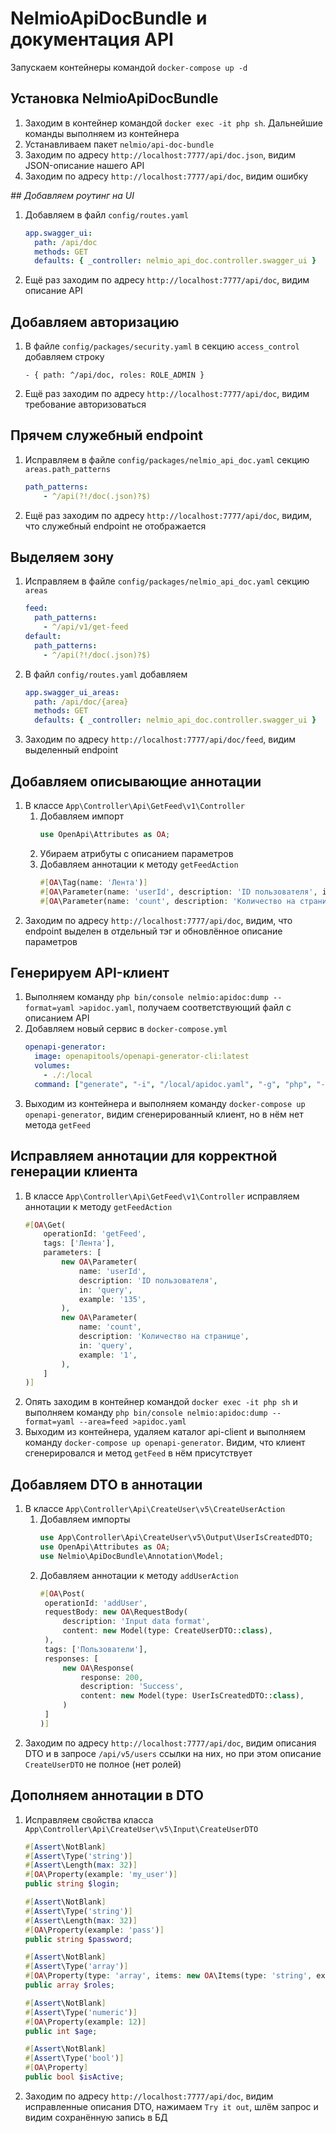 # NelmioApiDocBundle и документация API

Запускаем контейнеры командой `docker-compose up -d`

## Установка NelmioApiDocBundle

1. Заходим в контейнер командой `docker exec -it php sh`. Дальнейшие команды выполняем из контейнера
2. Устанавливаем пакет `nelmio/api-doc-bundle`
3. Заходим по адресу `http://localhost:7777/api/doc.json`, видим JSON-описание нашего API
4. Заходим по адресу `http://localhost:7777/api/doc`, видим ошибку

_## Добавляем роутинг на UI_

1. Добавляем в файл `config/routes.yaml`
    ```yaml
    app.swagger_ui:
      path: /api/doc
      methods: GET
      defaults: { _controller: nelmio_api_doc.controller.swagger_ui }
    ```
2. Ещё раз заходим по адресу `http://localhost:7777/api/doc`, видим описание API

## Добавляем авторизацию

1. В файле `config/packages/security.yaml` в секцию `access_control` добавляем строку
    ```
    - { path: ^/api/doc, roles: ROLE_ADMIN }
    ```
2. Ещё раз заходим по адресу `http://localhost:7777/api/doc`, видим требование авторизоваться

##  Прячем служебный endpoint

1. Исправляем в файле `config/packages/nelmio_api_doc.yaml` секцию `areas.path_patterns`
    ```yaml
    path_patterns:
        - ^/api(?!/doc(.json)?$)
    ```
2. Ещё раз заходим по адресу `http://localhost:7777/api/doc`, видим, что служебный endpoint не отображается

## Выделяем зону

1. Исправляем в файле `config/packages/nelmio_api_doc.yaml` секцию `areas`
    ```yaml
    feed:
      path_patterns:
        - ^/api/v1/get-feed
    default:
      path_patterns:
        - ^/api(?!/doc(.json)?$)
    ```
2. В файл `config/routes.yaml` добавляем
    ```yaml
    app.swagger_ui_areas:
      path: /api/doc/{area}
      methods: GET
      defaults: { _controller: nelmio_api_doc.controller.swagger_ui }
    ```
3. Заходим по адресу `http://localhost:7777/api/doc/feed`, видим выделенный endpoint

## Добавляем описывающие аннотации

1. В классе `App\Controller\Api\GetFeed\v1\Controller`
    1. Добавляем импорт
        ```php
        use OpenApi\Attributes as OA;
        ```
    2. Убираем атрибуты с описанием параметров
    3. Добавляем аннотации к методу `getFeedAction`
        ```php
        #[OA\Tag(name: 'Лента')]
        #[OA\Parameter(name: 'userId', description: 'ID пользователя', in: 'query', example: '135')]
        #[OA\Parameter(name: 'count', description: 'Количество на странице', in: 'query', example: '1')]
        ```
2. Заходим по адресу `http://localhost:7777/api/doc`, видим, что endpoint выделен в отдельный тэг и обновлённое
   описание параметров

## Генерируем API-клиент

1. Выполняем команду `php bin/console nelmio:apidoc:dump --format=yaml >apidoc.yaml`, получаем соответствующий файл
   с описанием API
2. Добавляем новый сервис в `docker-compose.yml`
    ```yaml
    openapi-generator:
      image: openapitools/openapi-generator-cli:latest
      volumes:
        - ./:/local
      command: ["generate", "-i", "/local/apidoc.yaml", "-g", "php", "-o", "/local/api-client"]
    ```
3. Выходим из контейнера и выполняем команду `docker-compose up openapi-generator`, видим сгенерированный клиент, но в
   нём нет метода `getFeed`

## Исправляем аннотации для корректной генерации клиента

1. В классе `App\Controller\Api\GetFeed\v1\Controller` исправляем аннотации к методу `getFeedAction`
    ```php
    #[OA\Get(
        operationId: 'getFeed',
        tags: ['Лента'],
        parameters: [
            new OA\Parameter(
                name: 'userId',
                description: 'ID пользователя',
                in: 'query',
                example: '135',
            ),
            new OA\Parameter(
                name: 'count',
                description: 'Количество на странице',
                in: 'query',
                example: '1',
            ),
        ]
    )]
    ```
2. Опять заходим в контейнер командой `docker exec -it php sh` и выполняем команду
   `php bin/console nelmio:apidoc:dump --format=yaml --area=feed >apidoc.yaml`
3. Выходим из контейнера, удаляем каталог api-client и выполняем команду `docker-compose up openapi-generator`.
   Видим, что клиент сгенерировался и метод `getFeed` в нём присутствует

## Добавляем DTO в аннотации

1. В классе `App\Controller\Api\CreateUser\v5\CreateUserAction`
    1. Добавляем импорты
        ```php
        use App\Controller\Api\CreateUser\v5\Output\UserIsCreatedDTO;
        use OpenApi\Attributes as OA;
        use Nelmio\ApiDocBundle\Annotation\Model;
        ```
    2. Добавляем аннотации к методу `addUserAction`
        ```php
       #[OA\Post(
         operationId: 'addUser',
         requestBody: new OA\RequestBody(
             description: 'Input data format',
             content: new Model(type: CreateUserDTO::class),
         ),
         tags: ['Пользователи'],
         responses: [
             new OA\Response(
                 response: 200,
                 description: 'Success',
                 content: new Model(type: UserIsCreatedDTO::class),
             )
         ]
       )]
        ```
2. Заходим по адресу `http://localhost:7777/api/doc`, видим описания DTO и в запросе `/api/v5/users` ссылки на
   них, но при этом описание `CreateUserDTO` не полное (нет ролей)

## Дополняем аннотации в DTO

1. Исправляем свойства класса `App\Controller\Api\CreateUser\v5\Input\CreateUserDTO`
    ```php
    #[Assert\NotBlank]
    #[Assert\Type('string')]
    #[Assert\Length(max: 32)]
    #[OA\Property(example: 'my_user')]
    public string $login;

    #[Assert\NotBlank]
    #[Assert\Type('string')]
    #[Assert\Length(max: 32)]
    #[OA\Property(example: 'pass')]
    public string $password;

    #[Assert\NotBlank]
    #[Assert\Type('array')]
    #[OA\Property(type: 'array', items: new OA\Items(type: 'string', example: 'ROLE_USER'))]
    public array $roles;

    #[Assert\NotBlank]
    #[Assert\Type('numeric')]
    #[OA\Property(example: 12)]
    public int $age;

    #[Assert\NotBlank]
    #[Assert\Type('bool')]
    #[OA\Property]
    public bool $isActive;
    ```
2. Заходим по адресу `http://localhost:7777/api/doc`, видим исправленные описания DTO, нажимаем `Try it out`, шлём
   запрос и видим сохранённую запись в БД
